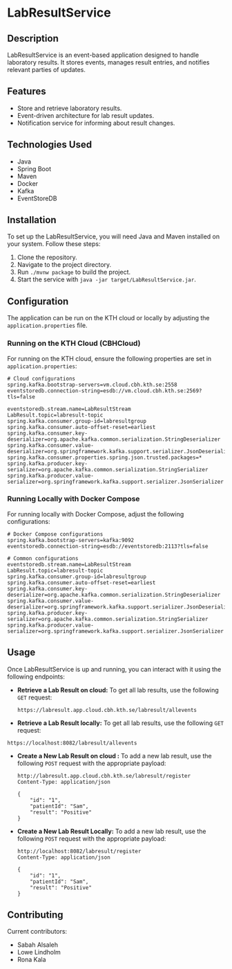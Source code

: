 
# LabResultService

## Description

LabResultService is an event-based application designed to handle laboratory results. It stores events, manages result entries, and notifies relevant parties of updates.

## Features

- Store and retrieve laboratory results.
- Event-driven architecture for lab result updates.
- Notification service for informing about result changes.

## Technologies Used

- Java
- Spring Boot
- Maven
- Docker
- Kafka
- EventStoreDB

## Installation

To set up the LabResultService, you will need Java and Maven installed on your system. Follow these steps:

1. Clone the repository.
2. Navigate to the project directory.
3. Run `./mvnw package` to build the project.
4. Start the service with `java -jar target/LabResultService.jar`.

## Configuration

The application can be run on the KTH cloud or locally by adjusting the `application.properties` file.

### Running on the KTH Cloud (CBHCloud)

For running on the KTH cloud, ensure the following properties are set in `application.properties`:

```properties
# Cloud configurations
spring.kafka.bootstrap-servers=vm.cloud.cbh.kth.se:2558
eventstoredb.connection-string=esdb://vm.cloud.cbh.kth.se:2569?tls=false

eventstoredb.stream.name=LabResultStream
LabResult.topic=labresult-topic
spring.kafka.consumer.group-id=labresultgroup
spring.kafka.consumer.auto-offset-reset=earliest
spring.kafka.consumer.key-deserializer=org.apache.kafka.common.serialization.StringDeserializer
spring.kafka.consumer.value-deserializer=org.springframework.kafka.support.serializer.JsonDeserializer
spring.kafka.consumer.properties.spring.json.trusted.packages=*
spring.kafka.producer.key-serializer=org.apache.kafka.common.serialization.StringSerializer
spring.kafka.producer.value-serializer=org.springframework.kafka.support.serializer.JsonSerializer
```

### Running Locally with Docker Compose

For running locally with Docker Compose, adjust the following configurations:

```properties
# Docker Compose configurations
spring.kafka.bootstrap-servers=kafka:9092
eventstoredb.connection-string=esdb://eventstoredb:2113?tls=false

# Common configurations
eventstoredb.stream.name=LabResultStream
LabResult.topic=labresult-topic
spring.kafka.consumer.group-id=labresultgroup
spring.kafka.consumer.auto-offset-reset=earliest
spring.kafka.consumer.key-deserializer=org.apache.kafka.common.serialization.StringDeserializer
spring.kafka.consumer.value-deserializer=org.springframework.kafka.support.serializer.JsonDeserializer
spring.kafka.producer.key-serializer=org.apache.kafka.common.serialization.StringSerializer
spring.kafka.producer.value-serializer=org.springframework.kafka.support.serializer.JsonSerializer
```

## Usage

Once LabResultService is up and running, you can interact with it using the following endpoints:

- **Retrieve a Lab Result on cloud:**
  To get all lab results, use the following `GET` request:
  ```
  https://labresult.app.cloud.cbh.kth.se/labresult/allevents
  ```
 - **Retrieve a Lab Result locally:**
  To get all lab results, use the following `GET` request:
  ```
  https://localhost:8082/labresult/allevents
  ```

- **Create a New Lab Result on cloud :**
  To add a new lab result, use the following `POST` request with the appropriate payload:
  ```
  http://labresult.app.cloud.cbh.kth.se/labresult/register
  Content-Type: application/json

  {
      "id": "1",
      "patientId": "Sam",
      "result": "Positive"
  }
  ```

- **Create a New Lab Result Locally:**
  To add a new lab result, use the following `POST` request with the appropriate payload:
  ```
  http://localhost:8082/labresult/register
  Content-Type: application/json

  {
      "id": "1",
      "patientId": "Sam",
      "result": "Positive"
  }
  ```

## Contributing

Current contributors:
- Sabah Alsaleh
- Lowe Lindholm
- Rona Kala
```


